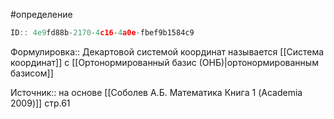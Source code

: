 #определение

```javascript
ID:: 4e9fd88b-2170-4c16-4a0e-fbef9b1584c9
```

Формулировка:: Декартовой системой координат называется [[Система координат]] с [[Ортонормированный базис (ОНБ)|ортонормированным базисом]]

Источник:: на основе [[Соболев А.Б. Математика Книга 1 (Academia 2009)]] стр.61